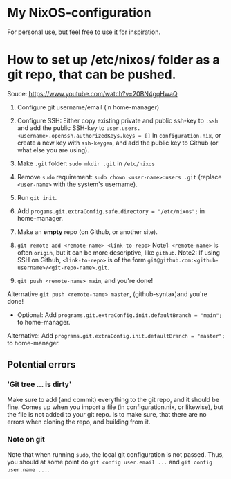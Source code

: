 # My NixOS-configuration
For personal use, but feel free to use it for inspiration.

# How to set up /etc/nixos/ folder as a git repo, that can be pushed.
Souce: https://www.youtube.com/watch?v=20BN4gqHwaQ
1. Configure git username/email (in home-manager)
2. Configure SSH: Either copy existing private and public ssh-key to `.ssh` and add the public SSH-key to `user.users.<username>.openssh.authorizedKeys.keys = []` in `configuration.nix`, or create a new key with `ssh-keygen`, and add the public key to Github (or what else you are using).
    
3. Make `.git` folder: `sudo mkdir .git` in `/etc/nixos`
4. Remove `sudo` requirement: `sudo chown <user-name>:users .git` (replace `<user-name>` with the system's username).
5. Run `git init`.
6. Add `progams.git.extraConfig.safe.directory = "/etc/nixos";` in home-manager.
7. Make an **empty** repo (on Github, or another site).
8. `git remote add <remote-name> <link-to-repo>`
    Note1: `<remote-name>` is often `origin`, but it can be more descriptive, like `github`.
    Note2: If using SSH on Github, `<link-to-repo>` is of the form `git@github.com:<github-username>/<git-repo-name>.git`.
9. `git push <remote-name> main`, and you're done!

Alternative `git push <remote-name> master`, (github-syntax)and you're done!
* Optional: Add `programs.git.extraConfig.init.defaultBranch = "main";` to home-manager.

 Alternative: Add `programs.git.extraConfig.init.defaultBranch = "master";` to home-manager.

## Potential errors
### 'Git tree ... is dirty'
Make sure to add (and commit) everything to the git repo, and it should be fine.
Comes up when you import a file (in configuration.nix, or likewise), but the file is not added to your git repo. Is to make sure, that there are no errors when cloning the repo, and building from it.

### Note on git
Note that when running `sudo`, the local git configuration is not passed.
Thus, you should at some point do `git config user.email ...` and `git config
user.name ...`.
